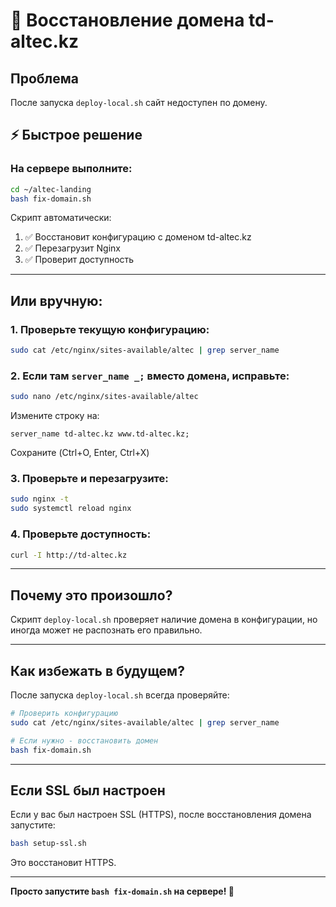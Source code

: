 # 🔧 Восстановление домена td-altec.kz

## Проблема
После запуска `deploy-local.sh` сайт недоступен по домену.

## ⚡ Быстрое решение

### На сервере выполните:

```bash
cd ~/altec-landing
bash fix-domain.sh
```

Скрипт автоматически:
1. ✅ Восстановит конфигурацию с доменом td-altec.kz
2. ✅ Перезагрузит Nginx
3. ✅ Проверит доступность

---

## Или вручную:

### 1. Проверьте текущую конфигурацию:
```bash
sudo cat /etc/nginx/sites-available/altec | grep server_name
```

### 2. Если там `server_name _;` вместо домена, исправьте:
```bash
sudo nano /etc/nginx/sites-available/altec
```

Измените строку на:
```nginx
server_name td-altec.kz www.td-altec.kz;
```

Сохраните (Ctrl+O, Enter, Ctrl+X)

### 3. Проверьте и перезагрузите:
```bash
sudo nginx -t
sudo systemctl reload nginx
```

### 4. Проверьте доступность:
```bash
curl -I http://td-altec.kz
```

---

## Почему это произошло?

Скрипт `deploy-local.sh` проверяет наличие домена в конфигурации, но иногда может не распознать его правильно.

---

## Как избежать в будущем?

После запуска `deploy-local.sh` всегда проверяйте:

```bash
# Проверить конфигурацию
sudo cat /etc/nginx/sites-available/altec | grep server_name

# Если нужно - восстановить домен
bash fix-domain.sh
```

---

## Если SSL был настроен

Если у вас был настроен SSL (HTTPS), после восстановления домена запустите:

```bash
bash setup-ssl.sh
```

Это восстановит HTTPS.

---

**Просто запустите `bash fix-domain.sh` на сервере! 🚀**

